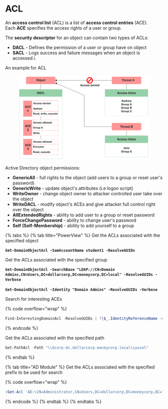 # ACL

An **access control list** (ACL) is a list of **access control entries** (ACE).\
Each **ACE** specifies the access rights of a user or group.

The **security descriptor** for an object can contain two types of ACLs:

* **DACL** - Defines the permission of  a user or group have on object
* **SACL** - Logs success and failure messages when an object is accessed.\


An example for ACL

<figure><img src="../.gitbook/assets/image (3) (1).png" alt=""><figcaption></figcaption></figure>

Active Directory object permissions:

* **GenericAll** - full rights to the object (add users to a group or reset user's password)
* **GenericWrite** - update object's attributes (i.e logon script)
* **WriteOwner** - change object owner to attacker controlled user take over the object
* **WriteDACL** - modify object's ACEs and give attacker full control right over the object
* **AllExtendedRights** - ability to add user to a group or reset password
* **ForceChangePassword** - ability to change user's password
* **Self (Self-Membership)** - ability to add yourself to a group



{% tabs %}
{% tab title="PowerView" %}
Get the ACLs associated with the specified object

<pre class="language-powershell"><code class="lang-powershell"><strong>Get-DomainObjectAcl -SamAccountName student1 -ResolveGUIDs
</strong></code></pre>

Get the ACLs associated with the specified group

<pre class="language-powershell" data-overflow="wrap"><code class="lang-powershell"><strong>Get-DomainObjectAcl -SearchBase "LDAP://CN=Domain Admins,CN=Users,DC=dollarcorp,DC=moneycorp,DC=local" -ResolveGUIDs -Verbose
</strong><strong>
</strong><strong>Get-DomainObjectAcl -Identity "Domain Admins" -ResolveGUIDs -Verbose
</strong></code></pre>

Search for interesting ACEs

{% code overflow="wrap" %}
```powershell
Find-InterestingDomainAcl -ResolveGUIDs | ?{$_.IdentityReferenceName -match "student1"}
```
{% endcode %}

Get the ACLs associated with the specified path

```powershell
Get-PathAcl -Path "\\dcorp-dc.dollarcorp.moneycorp.local\sysvol"
```
{% endtab %}

{% tab title="AD Module" %}
Get the ACLs associated with the specified prefix to be used for search

{% code overflow="wrap" %}
```powershell
(Get-Acl 'AD:\CN=Administrator,CN=Users,DC=dollarcorp,DC=moneycorp,DC=local').Access
```
{% endcode %}
{% endtab %}
{% endtabs %}

